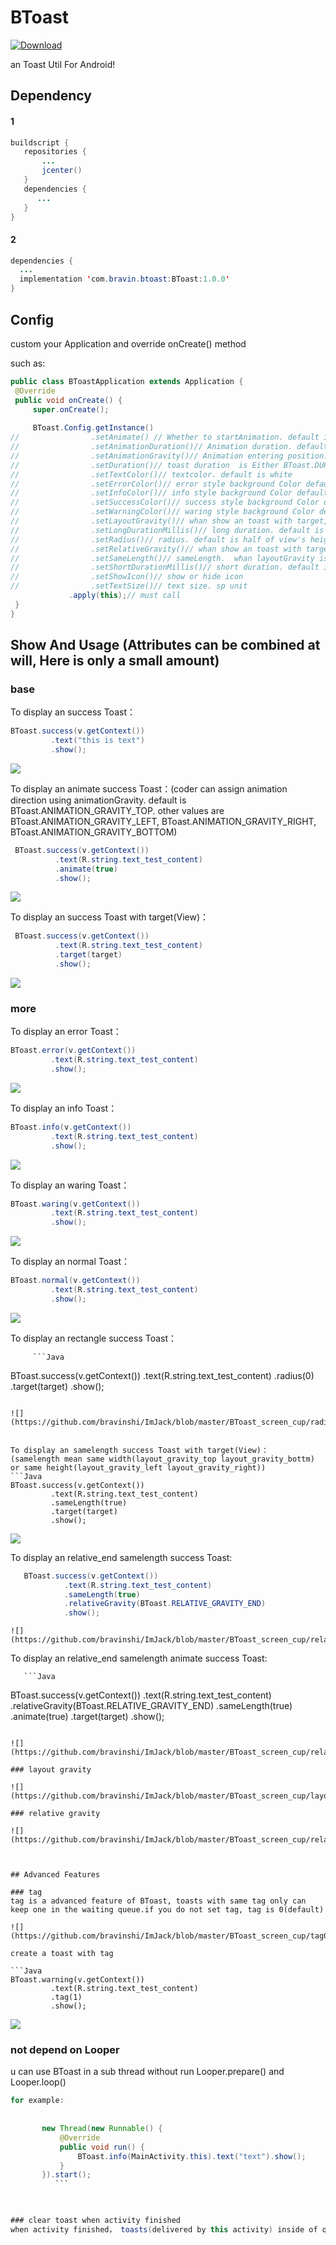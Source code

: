# BToast

 [![Download](https://api.bintray.com/packages/bsss/maven/BToast/images/download.svg) ](https://bintray.com/bsss/maven/BToast/_latestVersion)
 
 an Toast Util For Android!
 
 ## Dependency
 
 #### 1
 
 ```Java
 buildscript {
    repositories {
        ...
        jcenter()
    }
    dependencies {
       ...
    }
 }
 ```

#### 2
 
  ```Java
 dependencies {
    ...
    implementation 'com.bravin.btoast:BToast:1.0.0'
 }
 ```
 
 ## Config
 
 custom your Application and override onCreate() method
 
such as:

   ```Java
   public class BToastApplication extends Application {
    @Override
    public void onCreate() {
        super.onCreate();
		
        BToast.Config.getInstance()
//                .setAnimate() // Whether to startAnimation. default is fasle;
//                .setAnimationDuration()// Animation duration. default is 800 millisecond
//                .setAnimationGravity()// Animation entering position. default is BToast.ANIMATION_GRAVITY_TOP
//                .setDuration()// toast duration  is Either BToast.DURATION_SHORT or BToast.DURATION_LONG
//                .setTextColor()// textcolor. default is white
//                .setErrorColor()// error style background Color default is red
//                .setInfoColor()// info style background Color default is blue
//                .setSuccessColor()// success style background Color default is green
//                .setWarningColor()// waring style background Color default is orange
//                .setLayoutGravity()// whan show an toast with target, coder can assgin position relative to target. default is BToast.LAYOUT_GRAVITY_BOTTOM
//                .setLongDurationMillis()// long duration. default is 4500 millisecond
//                .setRadius()// radius. default is half of view's height. coder can assgin a positive value
//                .setRelativeGravity()// whan show an toast with target, coder can assgin position relative to toastself(like relativeLayout start end center), default is BToast.RELATIVE_GRAVITY_CENTER 
//                .setSameLength()// sameLength.  whan layoutGravity is BToast.LAYOUT_GRAVITY_TOP or BToast.LAYOUT_GRAVITY_BOTTOM,sameLength mean toast's width is as same as target,otherwise is same height 
//                .setShortDurationMillis()// short duration. default is 3000 millisecond
//                .setShowIcon()// show or hide icon
//                .setTextSize()// text size. sp unit
                .apply(this);// must call
    }
}
   ```
 
 
## Show And Usage (Attributes can be combined at will, Here is only a small amount)

### base
  
  To display an success Toast：
  
   ```Java
   BToast.success(v.getContext())
            .text("this is text")
            .show();
   ```
   
   ![](https://github.com/bravinshi/ImJack/blob/master/BToast_screen_cup/success.jpg) 
  
  
  To display an animate success Toast：(coder can assign animation direction using animationGravity. default is BToast.ANIMATION_GRAVITY_TOP. other values are BToast.ANIMATION_GRAVITY_LEFT, BToast.ANIMATION_GRAVITY_RIGHT, BToast.ANIMATION_GRAVITY_BOTTOM)
  
  ```Java
   BToast.success(v.getContext())
            .text(R.string.text_test_content)
            .animate(true)
            .show();
   ```
  ![](https://github.com/bravinshi/ImJack/blob/master/BToast_screen_cup/animate_success.gif) 
  
  
  To display an success Toast with target(View)：
  ```Java
   BToast.success(v.getContext())
            .text(R.string.text_test_content)
            .target(target)
            .show();
   ```
  ![](https://github.com/bravinshi/ImJack/blob/master/BToast_screen_cup/layout_bottom.jpg) 
  
  
### more

To display an error Toast：
  
   ```Java
   BToast.error(v.getContext())
            .text(R.string.text_test_content)
            .show();
   ```
   
   ![](https://github.com/bravinshi/ImJack/blob/master/BToast_screen_cup/error.jpg) 
   
   To display an info Toast：
  
   ```Java
   BToast.info(v.getContext())
            .text(R.string.text_test_content)
            .show();
   ```
   
   ![](https://github.com/bravinshi/ImJack/blob/master/BToast_screen_cup/info.jpg) 
   
   To display an waring Toast：
  
   ```Java
   BToast.waring(v.getContext())
            .text(R.string.text_test_content)
            .show();
   ```
   
   ![](https://github.com/bravinshi/ImJack/blob/master/BToast_screen_cup/warning.jpg) 
   
   To display an normal Toast：
  
   ```Java
   BToast.normal(v.getContext())
            .text(R.string.text_test_content)
            .show();
   ```
   
   ![](https://github.com/bravinshi/ImJack/blob/master/BToast_screen_cup/normal.jpg) 
  
  To display an rectangle success Toast：
  
         ```Java
   BToast.success(v.getContext())
            .text(R.string.text_test_content)
            .radius(0)
            .target(target)
            .show();
   ```
   
   ![](https://github.com/bravinshi/ImJack/blob/master/BToast_screen_cup/radius0.jpg) 
 
 
 To display an samelength success Toast with target(View)：  (samelength mean same width(layout_gravity_top layout_gravity_bottm) or same height(layout_gravity_left layout_gravity_right))
  ```Java
   BToast.success(v.getContext())
            .text(R.string.text_test_content)
            .sameLength(true)
            .target(target)
            .show();
   ```
   
   
   
  ![](https://github.com/bravinshi/ImJack/blob/master/BToast_screen_cup/layout_bottom_samelength.jpg) 
 
 
 To display an relative_end samelength success Toast:
```Java
   BToast.success(v.getContext())
            .text(R.string.text_test_content)
            .sameLength(true)
            .relativeGravity(BToast.RELATIVE_GRAVITY_END)
            .show();
   ```
   
    ![](https://github.com/bravinshi/ImJack/blob/master/BToast_screen_cup/relative_end_samelength.jpg) 
   
   
   To display an relative_end samelength animate success Toast:
   
       ```Java
   BToast.success(v.getContext())
            .text(R.string.text_test_content)
            .relativeGravity(BToast.RELATIVE_GRAVITY_END)
            .sameLength(true)
            .animate(true)
            .target(target)
            .show();
   ```
   
   ![](https://github.com/bravinshi/ImJack/blob/master/BToast_screen_cup/relative_end_samelength_animate_success.gif) 
   
   ### layout gravity
   
   ![](https://github.com/bravinshi/ImJack/blob/master/BToast_screen_cup/layout_gravity.png) 
   
   ### relative gravity
   
   ![](https://github.com/bravinshi/ImJack/blob/master/BToast_screen_cup/relative_gravity.png) 
   
   
   
 ## Advanced Features
 
 ### tag
tag is a advanced feature of BToast, toasts with same tag only can keep one in the waiting queue.if you do not set tag, tag is 0(default)

![](https://github.com/bravinshi/ImJack/blob/master/BToast_screen_cup/tag0.gif) 

create a toast with tag

```Java
BToast.warning(v.getContext())
            .text(R.string.text_test_content)
            .tag(1)
            .show();
```
		
![](https://github.com/bravinshi/ImJack/blob/master/BToast_screen_cup/tag1.gif) 

 ### not depend on Looper
 u can use BToast in a sub thread without run Looper.prepare() and Looper.loop()  
 ```Java
 for example:  
		
	
        new Thread(new Runnable() {  
            @Override  
            public void run() {  
                BToast.info(MainActivity.this).text("text").show();  
            }  
        }).start();
		   ```
    


 ### clear toast when activity finished
 when activity finished， toasts(delivered by this activity) inside of queue will be removed(If there is still)
 


 